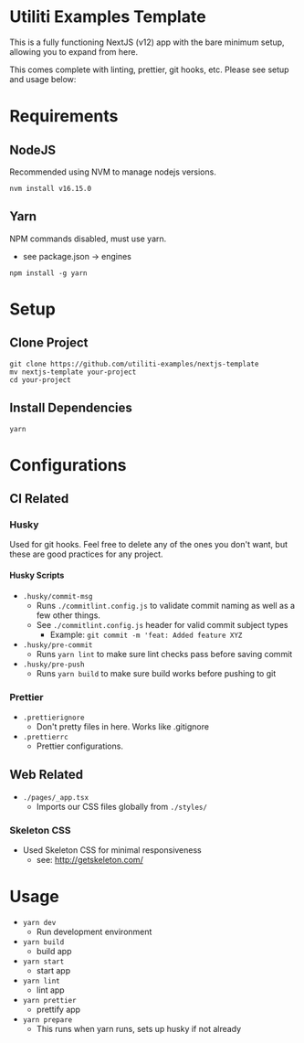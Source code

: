 # Utiliti Examples Template

This is a fully functioning NextJS (v12) app with the bare minimum setup, allowing you to expand from here.

This comes complete with linting, prettier, git hooks, etc. Please see setup and usage below:

# Requirements

## NodeJS

Recommended using NVM to manage nodejs versions.

```
nvm install v16.15.0
```

## Yarn

NPM commands disabled, must use yarn.

-   see package.json -> engines

```
npm install -g yarn
```

# Setup

## Clone Project

```
git clone https://github.com/utiliti-examples/nextjs-template
mv nextjs-template your-project
cd your-project
```

## Install Dependencies

```
yarn
```

# Configurations

## CI Related

### Husky

Used for git hooks. Feel free to delete any of the ones you don't want, but these are good practices for any project.

#### Husky Scripts

-   `.husky/commit-msg`
    -   Runs `./commitlint.config.js` to validate commit naming as well as a few other things.
    -   See `./commitlint.config.js` header for valid commit subject types
        -   Example: `git commit -m 'feat: Added feature XYZ`
-   `.husky/pre-commit`
    -   Runs `yarn lint` to make sure lint checks pass before saving commit
-   `.husky/pre-push`
    -   Runs `yarn build` to make sure build works before pushing to git

### Prettier

-   `.prettierignore`
    -   Don't pretty files in here. Works like .gitignore
-   `.prettierrc`
    -   Prettier configurations.

## Web Related

-   `./pages/_app.tsx`
    -   Imports our CSS files globally from `./styles/`

### Skeleton CSS

-   Used Skeleton CSS for minimal responsiveness
    -   see: http://getskeleton.com/

# Usage

-   `yarn dev`
    -   Run development environment
-   `yarn build`
    -   build app
-   `yarn start`
    -   start app
-   `yarn lint`
    -   lint app
-   `yarn prettier`
    -   prettify app
-   `yarn prepare`
    -   This runs when yarn runs, sets up husky if not already
